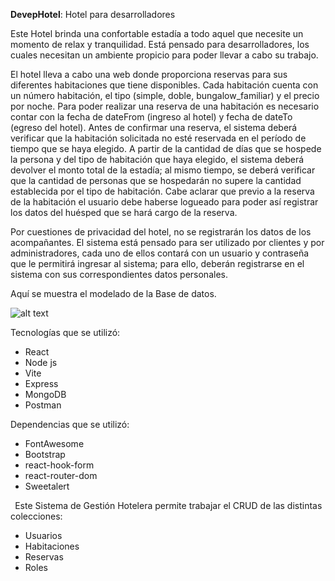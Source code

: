 **DevepHotel**: Hotel para desarrolladores

Este Hotel brinda una confortable estadía a todo aquel que necesite un momento de relax y tranquilidad. Está pensado para desarrolladores, los cuales necesitan un ambiente propicio para poder llevar a cabo su trabajo.

El hotel lleva a cabo una web donde proporciona  reservas para sus diferentes habitaciones que tiene disponibles. Cada habitación cuenta con un número habitación,  el tipo (simple, doble, bungalow\_familiar) y el precio por noche. Para poder realizar una reserva de una habitación es necesario contar con la fecha de dateFrom (ingreso al hotel) y fecha de dateTo (egreso del hotel). Antes de confirmar una reserva, el sistema deberá verificar que la habitación solicitada no esté reservada en el período de tiempo que se haya elegido. A partir de la cantidad de días que se hospede la persona y del tipo de habitación que haya elegido, el sistema deberá devolver el monto total de la estadía; al mismo tiempo, se deberá verificar que la cantidad de personas que se hospedarán no supere la cantidad establecida por el tipo de habitación. Cabe aclarar que previo a la reserva de la habitación el usuario debe haberse logueado para poder así registrar los datos del huésped que se hará cargo de la reserva. 

Por cuestiones de privacidad del hotel, no se registrarán los datos de los acompañantes. El sistema está pensado para ser utilizado  por clientes y por administradores, cada uno de ellos contará con un usuario y contraseña que le permitirá ingresar al sistema; para ello, deberán registrarse  en el sistema con sus correspondientes datos personales. 









Aquí se muestra el modelado de la Base de datos.

![alt text](https://i.imgur.com/lzYW2Pw.png)


Tecnologías que se utilizó:

- React
- Node js
- Vite
- Express
- MongoDB
- Postman


Dependencias que se utilizó:
- FontAwesome
- Bootstrap
- react-hook-form
- react-router-dom
- Sweetalert


` `Este Sistema de Gestión Hotelera permite trabajar el CRUD de las distintas colecciones:

- Usuarios
- Habitaciones
- Reservas
- Roles
